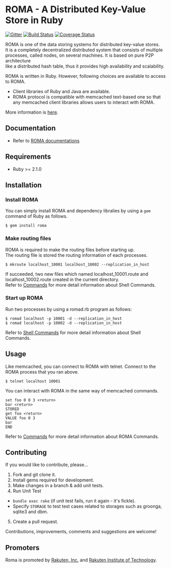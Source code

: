 # ROMA - A Distributed Key-Value Store in Ruby 
[![Gitter](https://badges.gitter.im/roma/roma.svg)](https://gitter.im/roma/roma?utm_source=badge&utm_medium=badge&utm_campaign=pr-badge)
[![Build Status](https://travis-ci.org/roma/roma.svg?branch=master)](https://travis-ci.org/roma/roma)
[![Coverage Status](https://coveralls.io/repos/github/roma/roma/badge.svg?branch=master)](https://coveralls.io/github/roma/roma?branch=master)

ROMA is one of the data storing systems for distributed key-value stores.  
It is a completely decentralized distributed system that consists of multiple
processes, called nodes, on several machines. It is based on pure P2P architecture  
like a distributed hash table, thus it provides high availability and scalability.

ROMA is written in Ruby. However, following choices are available to
access to ROMA.

* Client libraries of Ruby and Java are available.
* ROMA protocol is compatible with memcached text-based one so that  
  any memcached client libraries allows users to interact with ROMA.

More information is [here](http://roma-kvs.org/ "ROMA").

## Documentation

* Refer to [ROMA documentations](http://roma-kvs.org/ "ROMA")

## Requirements
* Ruby >= 2.1.0



## Installation
### Install ROMA
You can simply install ROMA and dependency libralies by using a `gem` command of Ruby as follows.

```
$ gem install roma
```

### Make routing files

ROMA is required to make the routing files before starting up.  
The routing file is stored the routing information of each processes.

```
$ mkroute localhost_10001 localhost_10002 --replication_in_host
```

If succeeded, two new files which named localhost_10001.route and localhost_10002.route created in the current directory.  
Refer to [Commands](http://roma-kvs.org/commands.html "Commands") for more detail information about Shell Commands.  

### Start up ROMA
Run two processes by using a romad.rb program as follows:  

```
$ romad localhost -p 10001 -d --replication_in_host
$ romad localhost -p 10002 -d --replication_in_host
```

Refer to [Shell Commands](http://roma-kvs.org/commands.html#dist-jump-link-shell_commands) for more detail information about Shell Commands.  

## Usage
Like memcached, you can connect to ROMA with telnet. Connect to the ROMA process that you ran above.

```
$ telnet localhost 10001
```

You can interact with ROMA in the same way of memcached commands.

```
set foo 0 0 3 <return>
bar <return>
STORED
get foo <return>
VALUE foo 0 3
bar
END
```

Refer to [Commands](http://roma-kvs.org/commands.html "Commands") for more detail information about ROMA Commands.


## Contributing

If you would like to contribute, please...

1. Fork and git clone it.
2. Install gems required for development.
3. Make changes in a branch & add unit tests.
4. Run Unit Test
  * `bundle exec rake` (if unit test fails, run it again - it's fickle).
  * Specify `STORAGE` to test test cases related to storages such as groonga, sqlite3 and dbm.
5. Create a pull request.

Contributions, improvements, comments and suggestions are welcome!

## Promoters
Roma is promoted by [Rakuten, Inc.](http://global.rakuten.com/corp/) and [Rakuten Institute of Technology](http://rit.rakuten.co.jp/).
